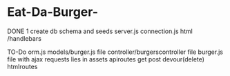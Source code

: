 # Eat-Da-Burger-
DONE
1 create db schema and seeds
server.js
connection.js
html /handlebars



TO-Do
orm.js
models/burger.js file
controller/burgerscontroller file
burger.js  file with ajax requests lies in assets
apiroutes get post devour(delete)
htmlroutes